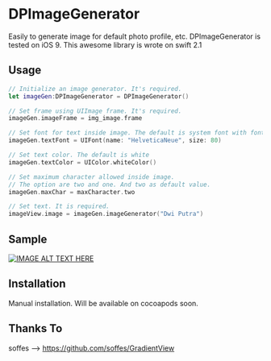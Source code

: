 # DPImageGenerator

Easily to generate image for default photo profile, etc.
DPImageGenerator is tested on iOS 9.
This awesome library is wrote on swift 2.1


## Usage

``` swift
// Initialize an image generator. It's required.
let imageGen:DPImageGenerator = DPImageGenerator()

// Set frame using UIImage frame. It's required.
imageGen.imageFrame = img_image.frame

// Set font for text inside image. The default is system font with font size 70.
imageGen.textFont = UIFont(name: "HelveticaNeue", size: 80)

// Set text color. The default is white
imageGen.textColor = UIColor.whiteColor()

// Set maximum character allowed inside image. 
// The option are two and one. And two as default value.
imageGen.maxChar = maxCharacter.two

// Set text. It is required.
imageView.image = imageGen.imageGenerator("Dwi Putra")
```

## Sample
[![IMAGE ALT TEXT HERE](http://img.youtube.com/vi/hxBvk4Esj08/0.jpg)](http://www.youtube.com/watch?v=hxBvk4Esj08)

## Installation 

Manual installation.
Will be available on cocoapods soon.

## Thanks To
soffes --> https://github.com/soffes/GradientView
